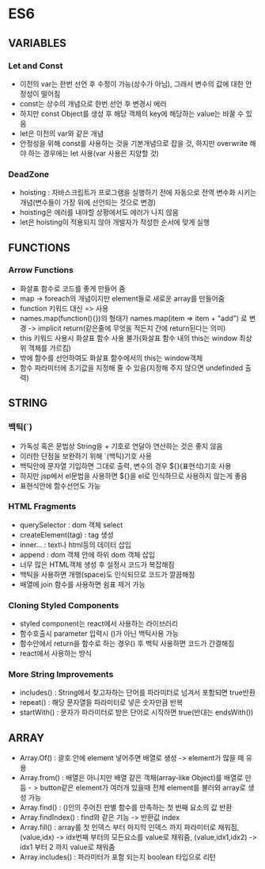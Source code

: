 # ES6

## VARIABLES
### Let and Const
- 이전의 var는 한번 선언 후 수정이 가능(상수가 아님), 그래서 변수의 값에 대한 안정성이 떨어짐
- const는 상수의 개념으로 한번 선언 후 변경시 에러
- 하지만 const Object를 생성 후 해당 객체의 key에 해당하는 value는 바꿀 수 있음
- let은 이전의 var와 같은 개념
- 안정성을 위해 const를 사용하는 것을 기본개념으로 잡을 것, 하지만 overwrite 해야 하는 경우에는 let 사용(var 사용은 지양할 것)

### DeadZone
- hoisting : 자바스크립트가 프로그램을 실행하기 전에 자동으로 전역 변수화 시키는 개념(변수들이 가장 위에 선언되는 것으로 변경)
- hoisting은 에러를 내야할 상황에서도 에러가 나지 않음
- let은 hoisting이 적용되지 않아 개발자가 작성한 순서에 맞게 실행

## FUNCTIONS
### Arrow Functions
- 화살표 함수로 코드를 좋게 만들어 줌
- map -> foreach의 개념이지만 element들로 새로운 array를 만들어줌
- function 키워드 대신 => 사용
- names.map(function(){})의 형태가 names.map(item => item + "add") 로 변경 -> implicit return(같은줄에 무엇을 적든지 간에 return된다는 의미)
- this 키워드 사용시 화살표 함수 사용 불가(화살표 함수 내의 this는 window 최상위 객체를 가르킴)
- 밖에 함수를 선언하여도 화살표 함수에서의 this는 window객체
- 함수 파라미터에 초기값을 지정해 줄 수 있음(지정해 주지 않으면 undefinded 출력)

## STRING
### 백틱(`)
- 가독성 혹은 문법상 String을 + 기호로 연달아 연산하는 것은 좋지 않음
- 이러한 단점을 보완하기 위해 `(백틱)기호 사용
- 백틱안에 문자열 기입하면 그대로 출력, 변수의 경우 ${}(표현식)기호 사용 
- 하지만 jsp에서 el문법을 사용하면 ${}을 el로 인식하므로 사용하지 않는게 좋음
- 표현식안에 함수선언도 가능

### HTML Fragments
- querySelector : dom 객체 select 
- createElement(tag) : tag 생성
- inner... : text나 html등의 데이터 삽입
- append : dom 객체 안에 하위 dom 객체 삽입
- 너무 많은 HTML객체 생성 후 설정시 코드가 복잡해짐
- 백틱을 사용하면 개행(space)도 인식되므로 코드가 깔끔해짐
- 배열에 join 함수를 사용하면 쉼표 제거 가능

### Cloning Styled Components
- styled component는 react에서 사용하는 라이브러리
- 함수호출시 parameter 입력시 ()가 아닌 백틱사용 가능
- 함수안에서 return을 함수로 하는 경우() 후 백틱 사용하면 코드가 간결해짐
- react에서 사용하는 방식

### More String Improvements
- includes() : String에서 찾고자하는 단어를 파라미터로 넘겨서 포함되면 true반환
- repeat() : 해당 문자열을 파라미터로 넣은 숫자만큼 반복
- startWith() : 문자가 파라미터로 받은 단어로 시작하면 true(반대는 endsWith())

## ARRAY
-  Array.Of() : 괄호 안에 element 넣어주면 배열로 생성 -> element가 많을 때 유용
-  Array.from() : 배열은 아니지만 배열 같은 객체(array-like Object)를 배열로 만듬 - > button같은 element가 여러개 있을때 전체 element를 불러와 array로 생성 가능
- Array.find() : ()안의 주어진 판별 함수를 만족하는 첫 번째 요소의 값 반환
- Array.findIndex() : find와 같은 기능 -> 반환값 index
- Array.fill() : array를 첫 인덱스 부터 마지막 인덱스 까지 파라미터로 채워짐, (value,idx) -> idx번째 부터의 모든요소를 value로 채워줌, (value,idx1,idx2) -> idx1 부터 2 까지 value로 채워줌 
- Array.includes() : 파라미터가 포함 되는지 boolean 타입으로 리턴